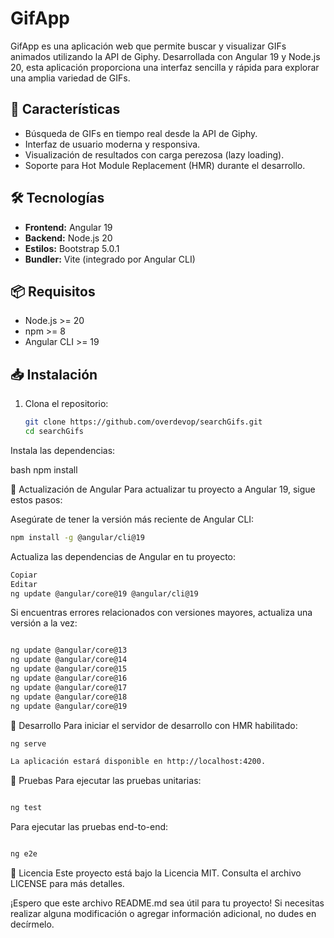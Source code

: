 # GifApp

GifApp es una aplicación web que permite buscar y visualizar GIFs animados utilizando la API de Giphy. Desarrollada con Angular 19 y Node.js 20, esta aplicación proporciona una interfaz sencilla y rápida para explorar una amplia variedad de GIFs.

## 🚀 Características

- Búsqueda de GIFs en tiempo real desde la API de Giphy.
- Interfaz de usuario moderna y responsiva.
- Visualización de resultados con carga perezosa (lazy loading).
- Soporte para Hot Module Replacement (HMR) durante el desarrollo.

## 🛠 Tecnologías

- **Frontend:** Angular 19
- **Backend:** Node.js 20
- **Estilos:** Bootstrap 5.0.1
- **Bundler:** Vite (integrado por Angular CLI)

## 📦 Requisitos

- Node.js >= 20
- npm >= 8
- Angular CLI >= 19

## 📥 Instalación

1. Clona el repositorio:

   ```bash
   git clone https://github.com/overdevop/searchGifs.git
   cd searchGifs
Instala las dependencias:

bash
npm install

🚧 Actualización de Angular
Para actualizar tu proyecto a Angular 19, sigue estos pasos:

Asegúrate de tener la versión más reciente de Angular CLI:

```bash
npm install -g @angular/cli@19
```
Actualiza las dependencias de Angular en tu proyecto:

```bash
Copiar
Editar
ng update @angular/core@19 @angular/cli@19
```
Si encuentras errores relacionados con versiones mayores, actualiza una versión a la vez:

```bash

ng update @angular/core@13
ng update @angular/core@14
ng update @angular/core@15
ng update @angular/core@16
ng update @angular/core@17
ng update @angular/core@18
ng update @angular/core@19
```
🧪 Desarrollo
Para iniciar el servidor de desarrollo con HMR habilitado:

```bash
ng serve

La aplicación estará disponible en http://localhost:4200.
```
🧪 Pruebas
Para ejecutar las pruebas unitarias:

```bash

ng test
```

Para ejecutar las pruebas end-to-end:
```bash

ng e2e
```
📄 Licencia
Este proyecto está bajo la Licencia MIT. Consulta el archivo LICENSE para más detalles.

¡Espero que este archivo README.md sea útil para tu proyecto! Si necesitas realizar alguna modificación o agregar información adicional, no dudes en decírmelo.